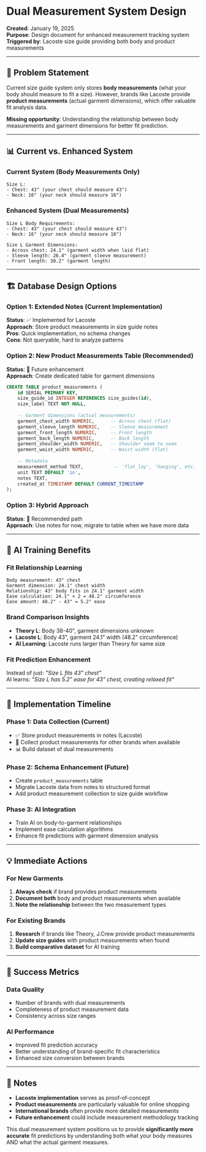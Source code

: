 # Dual Measurement System Design

**Created**: January 19, 2025  
**Purpose**: Design document for enhanced measurement tracking system  
**Triggered by**: Lacoste size guide providing both body and product measurements  

---

## 🎯 **Problem Statement**

Current size guide system only stores **body measurements** (what your body should measure to fit a size). However, brands like Lacoste provide **product measurements** (actual garment dimensions), which offer valuable fit analysis data.

**Missing opportunity**: Understanding the relationship between body measurements and garment dimensions for better fit prediction.

---

## 📊 **Current vs. Enhanced System**

### **Current System (Body Measurements Only)**
```
Size L: 
- Chest: 43" (your chest should measure 43")
- Neck: 16" (your neck should measure 16")
```

### **Enhanced System (Dual Measurements)**
```
Size L Body Requirements:
- Chest: 43" (your chest should measure 43")  
- Neck: 16" (your neck should measure 16")

Size L Garment Dimensions:
- Across chest: 24.1" (garment width when laid flat)
- Sleeve length: 26.4" (garment sleeve measurement)
- Front length: 30.2" (garment length)
```

---

## 🏗️ **Database Design Options**

### **Option 1: Extended Notes (Current Implementation)**
**Status**: ✅ Implemented for Lacoste  
**Approach**: Store product measurements in size guide notes  
**Pros**: Quick implementation, no schema changes  
**Cons**: Not queryable, hard to analyze patterns  

### **Option 2: New Product Measurements Table (Recommended)**
**Status**: 🔄 Future enhancement  
**Approach**: Create dedicated table for garment dimensions  

```sql
CREATE TABLE product_measurements (
    id SERIAL PRIMARY KEY,
    size_guide_id INTEGER REFERENCES size_guides(id),
    size_label TEXT NOT NULL,
    
    -- Garment dimensions (actual measurements)
    garment_chest_width NUMERIC,      -- Across chest (flat)
    garment_sleeve_length NUMERIC,    -- Sleeve measurement
    garment_front_length NUMERIC,     -- Front length
    garment_back_length NUMERIC,      -- Back length
    garment_shoulder_width NUMERIC,   -- Shoulder seam to seam
    garment_waist_width NUMERIC,      -- Waist width (flat)
    
    -- Metadata
    measurement_method TEXT,           -- 'flat_lay', 'hanging', etc.
    unit TEXT DEFAULT 'in',
    notes TEXT,
    created_at TIMESTAMP DEFAULT CURRENT_TIMESTAMP
);
```

### **Option 3: Hybrid Approach**
**Status**: 🎯 Recommended path  
**Approach**: Use notes for now, migrate to table when we have more data  

---

## 🧠 **AI Training Benefits**

### **Fit Relationship Learning**
```
Body measurement: 43" chest
Garment dimension: 24.1" chest width
Relationship: 43" body fits in 24.1" garment width
Ease calculation: 24.1" × 2 = 48.2" circumference
Ease amount: 48.2" - 43" = 5.2" ease
```

### **Brand Comparison Insights**
- **Theory L**: Body 38-40", garment dimensions unknown
- **Lacoste L**: Body 43", garment 24.1" width (48.2" circumference)
- **AI Learning**: Lacoste runs larger than Theory for same size

### **Fit Prediction Enhancement**
Instead of just: *"Size L fits 43" chest"*  
AI learns: *"Size L has 5.2" ease for 43" chest, creating relaxed fit"*

---

## 🚀 **Implementation Timeline**

### **Phase 1: Data Collection (Current)**
- ✅ Store product measurements in notes (Lacoste)
- 🔄 Collect product measurements for other brands when available
- 📊 Build dataset of dual measurements

### **Phase 2: Schema Enhancement (Future)**
- Create `product_measurements` table
- Migrate Lacoste data from notes to structured format
- Add product measurement collection to size guide workflow

### **Phase 3: AI Integration**
- Train AI on body-to-garment relationships
- Implement ease calculation algorithms
- Enhance fit predictions with garment dimension analysis

---

## 💡 **Immediate Actions**

### **For New Garments**
1. **Always check** if brand provides product measurements
2. **Document both** body and product measurements when available
3. **Note the relationship** between the two measurement types

### **For Existing Brands**
1. **Research** if brands like Theory, J.Crew provide product measurements
2. **Update size guides** with product measurements when found
3. **Build comparative dataset** for AI training

---

## 🎯 **Success Metrics**

### **Data Quality**
- Number of brands with dual measurements
- Completeness of product measurement data
- Consistency across size ranges

### **AI Performance**
- Improved fit prediction accuracy
- Better understanding of brand-specific fit characteristics
- Enhanced size conversion between brands

---

## 📝 **Notes**

- **Lacoste implementation** serves as proof-of-concept
- **Product measurements** are particularly valuable for online shopping
- **International brands** often provide more detailed measurements
- **Future enhancement** could include measurement methodology tracking

This dual measurement system positions us to provide **significantly more accurate** fit predictions by understanding both what your body measures AND what the actual garment measures.
